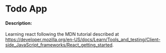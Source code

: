 # Todo App

#### Description:

Learning react following the MDN tutorial described at <https://developer.mozilla.org/en-US/docs/Learn/Tools_and_testing/Client-side_JavaScript_frameworks/React_getting_started>.
